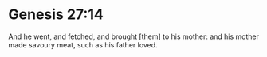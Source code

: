 # Genesis 27:14

And he went, and fetched, and brought [them] to his mother: and his mother made savoury meat, such as his father loved.